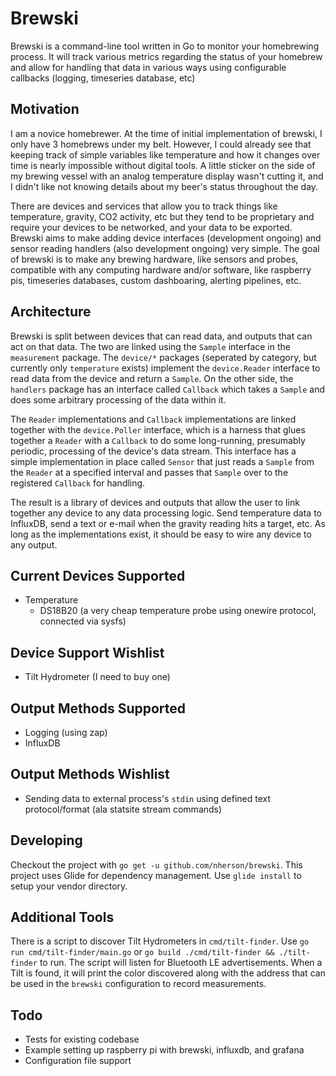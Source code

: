 Brewski
===

Brewski is a command-line tool written in Go to monitor your homebrewing process. It will track various metrics regarding the status of your homebrew and allow for handling that data in various ways using configurable callbacks (logging, timeseries database, etc)

Motivation
---

I am a novice homebrewer. At the time of initial implementation of brewski, I only have 3 homebrews under my belt. However, I could already see that keeping track of simple variables like temperature and how it changes over time is nearly impossible without digital tools. A little sticker on the side of my brewing vessel with an analog temperature display wasn't cutting it, and I didn't like not knowing details about my beer's status throughout the day.

There are devices and services that allow you to track things like temperature, gravity, CO2 activity, etc but they tend to be proprietary and require your devices to be networked, and your data to be exported. Brewski aims to make adding device interfaces (development ongoing) and sensor reading handlers (also development ongoing) very simple. The goal of brewski is to make any brewing hardware, like sensors and probes, compatible with any computing hardware and/or software, like raspberry pis, timeseries databases, custom dashboaring, alerting pipelines, etc.

Architecture
---

Brewski is split between devices that can read data, and outputs that can act on that data. The two are linked using the `Sample` interface in the `measurement` package.  The `device/*` packages (seperated by category, but currently only `temperature` exists) implement the `device.Reader` interface to read data from the device and return a `Sample`.  On the other side, the `handlers` package has an interface called `Callback` which takes a `Sample` and does some arbitrary processing of the data within it.

The `Reader` implementations and `Callback` implementations are linked together with the `device.Poller` interface, which is a harness that glues together a `Reader` with a `Callback` to do some long-running, presumably periodic, processing of the device's data stream. This interface has a simple implementation in place called `Sensor` that just reads a `Sample` from the `Reader` at a specified interval and passes that `Sample` over to the registered `Callback` for handling.

The result is a library of devices and outputs that allow the user to link together any device to any data processing logic. Send temperature data to InfluxDB, send a text or e-mail when the gravity reading hits a target, etc. As long as the implementations exist, it should be easy to wire any device to any output.

Current Devices Supported
---
* Temperature
  * DS18B20 (a very cheap temperature probe using onewire protocol, connected via sysfs)

Device Support Wishlist
---
 * Tilt Hydrometer (I need to buy one)

Output Methods Supported
---
* Logging (using zap)
* InfluxDB

Output Methods Wishlist
---
* Sending data to external process's `stdin` using defined text protocol/format (ala statsite stream commands)

Developing
---
Checkout the project with `go get -u github.com/nherson/brewski`. This project uses Glide for dependency management. Use `glide install` to setup your vendor directory.

Additional Tools
---
There is a script to discover Tilt Hydrometers in `cmd/tilt-finder`.  Use `go run cmd/tilt-finder/main.go` or `go build ./cmd/tilt-finder && ./tilt-finder` to run. The script will listen for Bluetooth LE advertisements. When a Tilt is found, it will print the color discovered along with the address that can be used in the `brewski` configuration to record measurements.

Todo
---
* Tests for existing codebase
* Example setting up raspberry pi with brewski, influxdb, and grafana
* Configuration file support
